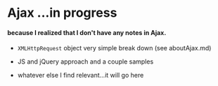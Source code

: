 # Ajax  ...in progress

#### because I realized that I don't have any notes in Ajax.


- `XMLHttpRequest` object very simple break down (see aboutAjax.md)
- JS and jQuery approach and a couple samples

- whatever else I find relevant...it will go here
